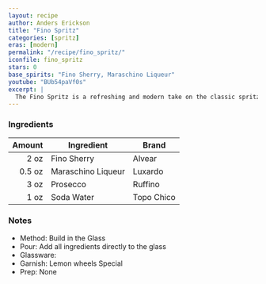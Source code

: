 ```yaml
---
layout: recipe
author: Anders Erickson
title: "Fino Spritz"
categories: [spritz]
eras: [modern]
permalink: "/recipe/fino_spritz/"
iconfile: fino_spritz
stars: 0
base_spirits: "Fino Sherry, Maraschino Liqueur"
youtube: "BUb54paVf0s"
excerpt: |
  The Fino Spritz is a refreshing and modern take on the classic spritz cocktail, featuring Fino Sherry as its base spirit.
---
```


### Ingredients

| Amount | Ingredient         | Brand      |
| -----: | ------------------ | ---------- |
|   2 oz | Fino Sherry        | Alvear     |
| 0.5 oz | Maraschino Liqueur | Luxardo    |
|   3 oz | Prosecco           | Ruffino    |
|   1 oz | Soda Water         | Topo Chico |

### Notes

- Method: Build in the Glass
- Pour: Add all ingredients directly to the glass
- Glassware:
- Garnish: Lemon wheels Special
- Prep: None
